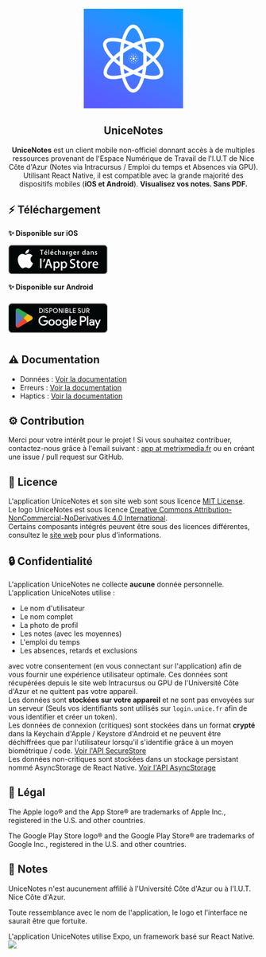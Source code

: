 <p align="center">
      <img alt="UniceNotes" height="200" src="https://github.com/UniceApps/UniceNotes/raw/main/assets/icon.png">
  <h2 align="center">UniceNotes</h2>

<p align="center">
  <b>UniceNotes</b> est un client mobile non-officiel donnant accès à de multiples ressources provenant de l'Espace Numérique de Travail de l'I.U.T de Nice Côte d'Azur (Notes via Intracursus / Emploi du temps et Absences via GPU). Utilisant React Native, il est compatible avec la grande majorité des dispositifs mobiles (<b>iOS et Android</b>). <b>Visualisez vos notes. Sans PDF.</b>
</p>

## ⚡️ Téléchargement

**✨ Disponible sur iOS**

<a href='https://apps.apple.com/fr/app/unicenotes/id1668992337'><img width='200' alt='Get the app on App Store' src='https://github.com/UniceApps/UniceNotes-Website/raw/main/assets/img/appstore.png'/></a>

**✨ Disponible sur Android**

<a href='https://play.google.com/store/apps/details?id=fr.hugofnm.unicenotes'><img width='200' alt='Get the app on Play Store' src='https://github.com/UniceApps/UniceNotes-Website/raw/main/assets/img/googleplay.png'/></a>

## ⚠️ Documentation

- Données : [Voir la documentation](https://github.com/UniceApps/UniceNotes/tree/main/.docs/DATA.md)
- Erreurs : [Voir la documentation](https://github.com/UniceApps/UniceNotes/tree/main/.docs/ERRORS.md)
- Haptics : [Voir la documentation](https://github.com/UniceApps/UniceNotes/tree/main/.docs/HAPTICS.md)

## ⚙️ Contribution

Merci pour votre intérêt pour le projet ! Si vous souhaitez contribuer, contactez-nous grâce à l'email suivant : [app at metrixmedia.fr](mailto://app@metrixmedia.fr) ou en créant une issue / pull request sur GitHub.

## 📜 Licence

L'application UniceNotes et son site web sont sous licence [MIT License](https://github.com/UniceApps/UniceNotes/raw/main/LICENSE).
\
Le logo UniceNotes est sous licence [Creative Commons Attribution-NonCommercial-NoDerivatives 4.0 International](
https://creativecommons.org/licenses/by-nc-nd/4.0/).
\
Certains composants intégrés peuvent être sous des licences différentes, consultez le [site web](https://notes.unice.cf/credits) pour plus d'informations.

## 🔒 Confidentialité

L'application UniceNotes ne collecte **aucune** donnée personnelle. 
\
L'application UniceNotes utilise :
- Le nom d'utilisateur 
- Le nom complet
- La photo de profil
- Les notes (avec les moyennes)
- L'emploi du temps
- Les absences, retards et exclusions


avec votre consentement (en vous connectant sur l'application) afin de vous fournir une expérience utilisateur optimale.
Ces données sont récupérées depuis le site web Intracursus ou GPU de l'Université Côte d'Azur et ne quittent pas votre appareil.
\
Les données sont **stockées sur votre appareil** et ne sont pas envoyées sur un serveur (Seuls vos identifiants sont utilisés sur ```login.unice.fr``` afin de vous identifier et créer un token). 
\
Les données de connexion (critiques) sont stockées dans un format **crypté** dans la Keychain d'Apple / Keystore d'Android et ne peuvent être déchiffrées que par l'utilisateur lorsqu'il s'identifie grâce à un moyen biométrique / code. [Voir l'API SecureStore](https://docs.expo.dev/versions/latest/sdk/securestore/)
\
Les données non-critiques sont stockées dans un stockage persistant nommé AsyncStorage de React Native. [Voir l'API AsyncStorage](https://react-native-async-storage.github.io/async-storage/docs/usage/)

## 📄 Légal

The Apple logo® and the App Store® are trademarks of Apple Inc., registered in the U.S. and other countries. 

The Google Play Store logo® and the Google Play Store® are trademarks of Google Inc., registered in the U.S. and other countries.

## 📝 Notes

UniceNotes n'est aucunement affilié à l'Université Côte d'Azur ou à l'I.U.T. Nice Côte d'Azur.

Toute ressemblance avec le nom de l'application, le logo et l'interface ne saurait être que fortuite.

L'application UniceNotes utilise Expo, un framework basé sur React Native.
\
<img src='https://repository-images.githubusercontent.com/65750241/79017180-d4ce-11e9-9955-3f0a7be00c7a'/>